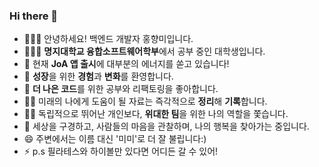 ### Hi there 👋

- 🙇🏻‍♀️ 안녕하세요! 백엔드 개발자 홍향미입니다.
- 👩🏻‍🎓 **명지대학교 융합소프트웨어학부**에서 공부 중인 대학생입니다.
- 🔭 현재 **JoA 앱 출시**에 대부분의 에너지를 쏟고 있습니다!
- 🌱 **성장**을 위한 **경험**과 **변화**를 환영합니다.
- 🎨 **더 나은 코드**를 위한 공부와 리팩토링을 좋아합니다.
- ✍🏻 미래의 나에게 도움이 될 자료는 즉각적으로 **정리**해 **기록**합니다.
- 👯‍♀️ 독립적으로 뛰어난 개인보다, **위대한 팀**을 위한 나의 역할을 쫓습니다.
- 🥰 세상을 구경하고, 사람들의 마음을 관찰하며, 나의 행복을 찾아가는 중입니다.
- 😄 주변에서는 이름 대신 '미미'로 더 잘 불립니다:)
- ⚡ p.s 필라테스와 하이볼만 있다면 어디든 갈 수 있어!
